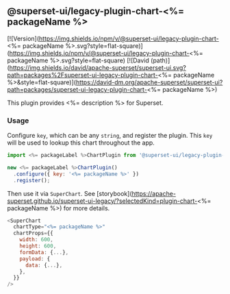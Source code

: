 ## @superset-ui/legacy-plugin-chart-<%= packageName %>

[![Version](https://img.shields.io/npm/v/@superset-ui/legacy-plugin-chart-<%= packageName %>.svg?style=flat-square)](https://img.shields.io/npm/v/@superset-ui/legacy-plugin-chart-<%= packageName %>.svg?style=flat-square)
[![David (path)](https://img.shields.io/david/apache-superset/superset-ui.svg?path=packages%2Fsuperset-ui-legacy-plugin-chart-<%= packageName %>&style=flat-square)](https://david-dm.org/apache-superset/superset-ui?path=packages/superset-ui-legacy-plugin-chart-<%= packageName %>)

This plugin provides <%= description %> for Superset.

### Usage

Configure `key`, which can be any `string`, and register the plugin. This `key` will be used to lookup this chart throughout the app.

```js
import <%= packageLabel %>ChartPlugin from '@superset-ui/legacy-plugin-chart-<%= packageName %>';

new <%= packageLabel %>ChartPlugin()
  .configure({ key: '<%= packageName %>' })
  .register();
```

Then use it via `SuperChart`. See [storybook](https://apache-superset.github.io/superset-ui-legacy/?selectedKind=plugin-chart-<%= packageName %>) for more details.

```js
<SuperChart
  chartType="<%= packageName %>"
  chartProps={{
    width: 600,
    height: 600,
    formData: {...},
    payload: {
      data: {...},
    },
  }}
/>
```